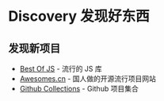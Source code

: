 # Discovery 发现好东西

## 发现新项目
- [Best Of JS](https://stats.js.org/) - 流行的 JS 库
- [Awesomes.cn](https://www.awesomes.cn/) - 国人做的开源流行项目网站
- [Github Collections](https://github.com/collections) - Github 项目集合
